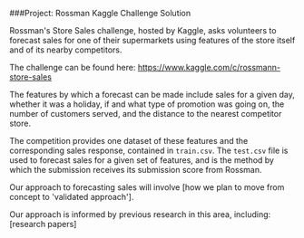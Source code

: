 ###Project: Rossman Kaggle Challenge Solution

Rossman's Store Sales challenge, hosted by Kaggle, asks volunteers to forecast sales for one of their supermarkets using
features of the store itself and of its nearby competitors.

The challenge can be found here: https://www.kaggle.com/c/rossmann-store-sales

The features by which a forecast can be made include sales for a given day, whether it was a holiday, if and what type
of promotion was going on, the number of customers served, and the distance to the nearest competitor store.

The competition provides one dataset of these features and the corresponding sales response, contained in `train.csv`.
The `test.csv` file is used to forecast sales for a given set of features, and is the method by which the submission
receives its submission score from Rossman.

Our approach to forecasting sales will involve [how we plan to move from concept to 'validated approach'].

Our approach is informed by previous research in this area, including: [research papers]